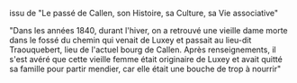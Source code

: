 issu de "Le passé de Callen, son Histoire, sa Culture, sa Vie associative"

"Dans les années 1840, durant l'hiver, on a retrouvé une vieille dame morte dans le fossé du chemin qui venait de Luxey et passait au lieu-dit Traouquebert, lieu de l'actuel bourg de Callen. Après renseignements, il s'est avéré que cette vieille femme était originaire de Luxey et avait quitté sa famille pour partir mendier, car elle était une bouche de trop à nourrir"